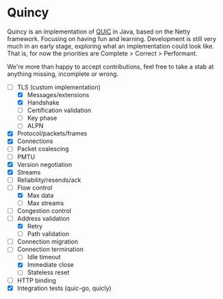 # Quincy

Quincy is an implementation of [QUIC](https://quicwg.org/) in Java, based 
on the Netty framework. Focusing on having fun and learning. Development 
is still very much in an early stage, exploring what an implementation 
could look like. That is, for now the priorities are Complete > Correct > Performant.

We're more than happy to accept contributions, feel free to take a stab at 
anything missing, incomplete or wrong.

- [ ] TLS (custom implementation)
  - [X] Messages/extensions
  - [X] Handshake
  - [ ] Certification validation
  - [ ] Key phase
  - [ ] ALPN
- [X] Protocol/packets/frames
- [X] Connections
- [ ] Packet coalescing
- [ ] PMTU
- [X] Version negotiation
- [X] Streams
- [ ] Reliability/resends/ack
- [ ] Flow control
  - [X] Max data
  - [ ] Max streams
- [ ] Congestion control
- [ ] Address validation
  - [X] Retry
  - [ ] Path validation
- [ ] Connection migration
- [ ] Connection termination
  - [ ] Idle timeout
  - [X] Immediate close
  - [ ] Stateless reset
- [ ] HTTP binding
- [X] Integration tests (quic-go, quicly)
